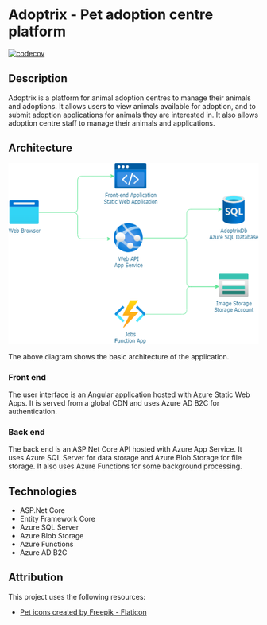 # Adoptrix - Pet adoption centre platform

[![codecov](https://codecov.io/github/frasermclean/adoptrix/graph/badge.svg?token=ZEN83PQHWW)](https://codecov.io/github/frasermclean/adoptrix)

## Description

Adoptrix is a platform for animal adoption centres to manage their animals and adoptions. It allows users to view animals available for adoption, and to submit adoption applications for animals they are interested in. It also allows adoption centre staff to manage their animals and applications.

## Architecture

![Architecture diagram](docs/architecture.png)

The above diagram shows the basic architecture of the application.

### Front end

The user interface is an Angular application hosted with Azure Static Web Apps. It is served from a global CDN and uses Azure AD B2C for authentication.

### Back end

The back end is an ASP.Net Core API hosted with Azure App Service. It uses Azure SQL Server for data storage and Azure Blob Storage for file storage. It also uses Azure Functions for some background processing.

## Technologies

- ASP.Net Core
- Entity Framework Core
- Azure SQL Server
- Azure Blob Storage
- Azure Functions
- Azure AD B2C
  
## Attribution

This project uses the following resources:

- [Pet icons created by Freepik - Flaticon](https://www.flaticon.com/free-icons/pet)

